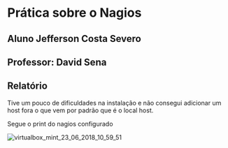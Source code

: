 # Prática sobre o Nagios

## Aluno Jefferson Costa Severo
## Professor: David Sena

## Relatório
Tive um pouco de dificuldades na instalação e não consegui adicionar um host fora o que vem por padrão que é o local host.


Segue o print do nagios configurado

![virtualbox_mint_23_06_2018_10_59_51](https://user-images.githubusercontent.com/37408502/41810437-b1e415d8-76d4-11e8-8ae4-ab5d69351d20.png)
